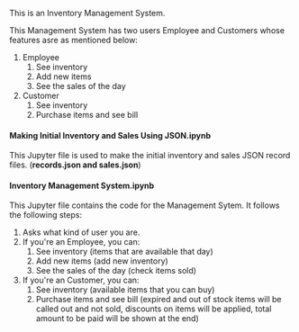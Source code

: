 This is an Inventory Management System.

This Management System has two users Employee and Customers whose features asre as mentioned below:
1. Employee
    1. See inventory
    2. Add new items
    3. See the sales of the day
2. Customer
    1. See inventory
    2. Purchase items and see bill
    
#### Making Initial Inventory and Sales Using JSON.ipynb
This Jupyter file is used to make the initial inventory and sales JSON record files. (**records.json and sales.json**)

#### Inventory Management System.ipynb
This Jupyter file contains the code for the Management Sytem.
It follows the following steps:
1. Asks what kind of user you are.
2. If you're an Employee, you can:
   1. See inventory (items that are available that day)
   2. Add new items (add new inventory)
   3. See the sales of the day (check items sold)
3. If you're an Customer, you can:
   1. See inventory (available items that you can buy)
   2. Purchase items and see bill (expired and out of stock items will be called out and not sold, discounts on items will be applied, total amount to be paid will be shown at the end)
   
